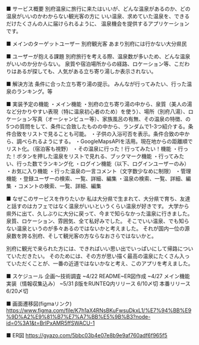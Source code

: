 ■ サービス概要
別府温泉に旅行に来たはいいが、どんな温泉があるのか、どの温泉がいいのかわからない観光客の方に
いい温泉、求めていた温泉を、できるだけたくさんの人に届けられるように、
温泉機会を提供するアプリケーションです。

■ メインのターゲットユーザー
別府観光客
あまり別府には行かない大分県民

■ ユーザーが抱える課題
別府旅行を考える際、温泉数が多いため、どんな温泉がいいのか分からない。
泉質や宿泊場所からの経路、ロケーション等、こだわりはあるが探しても、人気がある立ち寄り湯しか表示されない。

■ 解決方法
条件に合った立ち寄り湯の提示。
みんなが行ってみたい、行った温泉のランキング。等

■ 実装予定の機能
・メイン機能
  ・別府の立ち寄り湯の中から、泉質（美人の湯など分かりやすい表現（特に温泉初心者のため）を使う）、場所（別府八湯）、ロケーション写真（オーシャンビュー等）、家族風呂の有無、その温泉の特徴、の5つの質問をして、条件に合致したものの中から、ランダムで1-3つ紹介する。条件合致をリストで見ることも可能。
  ・子供の入浴可否を表示。条件合致の中から、調べられるようにする。
  ・GoogleMapsAPIを活用。現在地からの距離順でリスト化。（宿泊客も視野）
  ・その温泉に行った！行ってみたい！機能
  ・行った！ボタンを押した温泉をリストで見れる、ブックマーク機能
  ・行ってみたい、行った数でランキング化
  ・ログイン機能（以下、ログインユーザーのみ）
    ・お気に入り機能
    ・行った温泉の一言コメント（文字数少なめに制限）
・管理機能
  ・登録ユーザーの検索、一覧、詳細、編集
  ・温泉の検索、一覧、詳細、編集
  ・コメントの検索、一覧、詳細、編集

■ なぜこのサービスを作りたいか
私は大分県で生まれて、大分県で育ち、友達と話すのはカフェではなく温泉がいいというくらい温泉が好きです。
大学から県外に出て、久しぶりに大分に戻って、今まで知らなかった温泉に行きました。泉質、ロケーション、雰囲気、全て私好みでした。
そこでいい温泉、でも知らない温泉というのが多々あるのではないかと考えました。
それが国内一位の源泉数を誇る別府、そして観光客の方ならなおさらではないかと。

別府に観光で来られた方には、できればいい思い出でいっぱいにして帰路についていただきたい。
そのためには、その方が思い描く最高の温泉にたくさん入っていただくことが、一番の近道ではないかなと考え、このアプリを考えました。

■ スケジュール
企画〜技術調査 ~4/22
README~ER図作成 ~4/27
メイン機能実装（情報収集込み） ~5/31
β版をRUNTEQ内リリース 6/10〆切
本番リリース 6/20〆切

■ 画面遷移図(figmaリンク)
https://www.figma.com/file/K7h1aX4RNsBKuFwsuDkxL1/%E7%94%BB%E9%9D%A2%E9%81%B7%E7%A7%BB%E5%9B%B3?node-id=0%3A1&t=BrlPxAMR5ffSWACU-1

■ ER図
https://gyazo.com/5bbc03b4e07e8b9e9af760adf6f965f5